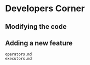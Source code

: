 # Developers Corner

## Modifying the code

## Adding a new feature

```{toctree}
operators.md
executors.md
```
